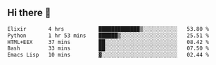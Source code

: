 ## Hi there 👋

<!--
**whirlun/whirlun** is a ✨ _special_ ✨ repository because its `README.md` (this file) appears on your GitHub profile.

Here are some ideas to get you started:

- 🔭 I’m currently working on ...
- 🌱 I’m currently learning ...
- 👯 I’m looking to collaborate on ...
- 🤔 I’m looking for help with ...
- 💬 Ask me about ...
- 📫 How to reach me: ...
- 😄 Pronouns: ...
- ⚡ Fun fact: ...
-->
<!--START_SECTION:waka-->

```txt
Elixir       4 hrs           █████████████▒░░░░░░░░░░░   53.80 %
Python       1 hr 53 mins    ██████▒░░░░░░░░░░░░░░░░░░   25.51 %
HTML+EEX     37 mins         ██░░░░░░░░░░░░░░░░░░░░░░░   08.42 %
Bash         33 mins         ██░░░░░░░░░░░░░░░░░░░░░░░   07.50 %
Emacs Lisp   10 mins         ▓░░░░░░░░░░░░░░░░░░░░░░░░   02.44 %
```

<!--END_SECTION:waka-->
